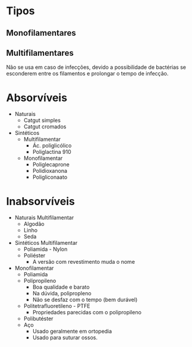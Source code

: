 # Tipos
## Monofilamentares

## Multifilamentares
Não se usa em caso de infecções, devido a possibilidade de bactérias se esconderem entre os filamentos e prolongar o tempo de infecção.

# Absorvíveis
- Naturais
	- Catgut simples
	- Catgut cromados
- Sintéticos
	- Multifilamentar
		- Ác. poliglicólico
		- Poliglactina 910
	- Monofilamentar
		- Poliglecaprone
		- Polidioxanona
		- Poligliconaato

# Inabsorvíveis
- Naturais Multifilamentar
	- Algodão
	- Linho
	- Seda
- Sintéticos Multifilamentar
	- Poliamida - Nylon
	- Poliéster
		- A versão com revestimento muda o nome
- Monofilamentar
	- Poliamida
	- Polipropileno
		- Boa qualidade e barato
		- Na dúvida, polipropleno
		- Não se desfaz com o tempo (bem durável)
	- Politetrafluoretileno - PTFE
		- Propriedades parecidas com o polipropileno
	- Polibutéster
	- Aço
		- Usado geralmente em ortopedia
		- Usado para suturar ossos.